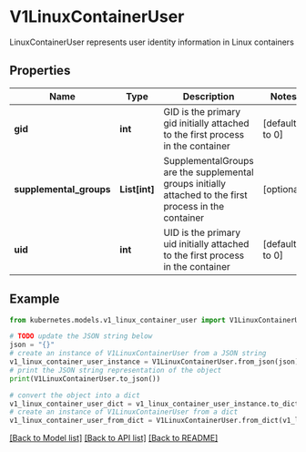 # V1LinuxContainerUser

LinuxContainerUser represents user identity information in Linux containers

## Properties

Name | Type | Description | Notes
------------ | ------------- | ------------- | -------------
**gid** | **int** | GID is the primary gid initially attached to the first process in the container | [default to 0]
**supplemental_groups** | **List[int]** | SupplementalGroups are the supplemental groups initially attached to the first process in the container | [optional] 
**uid** | **int** | UID is the primary uid initially attached to the first process in the container | [default to 0]

## Example

```python
from kubernetes.models.v1_linux_container_user import V1LinuxContainerUser

# TODO update the JSON string below
json = "{}"
# create an instance of V1LinuxContainerUser from a JSON string
v1_linux_container_user_instance = V1LinuxContainerUser.from_json(json)
# print the JSON string representation of the object
print(V1LinuxContainerUser.to_json())

# convert the object into a dict
v1_linux_container_user_dict = v1_linux_container_user_instance.to_dict()
# create an instance of V1LinuxContainerUser from a dict
v1_linux_container_user_from_dict = V1LinuxContainerUser.from_dict(v1_linux_container_user_dict)
```
[[Back to Model list]](../README.md#documentation-for-models) [[Back to API list]](../README.md#documentation-for-api-endpoints) [[Back to README]](../README.md)


